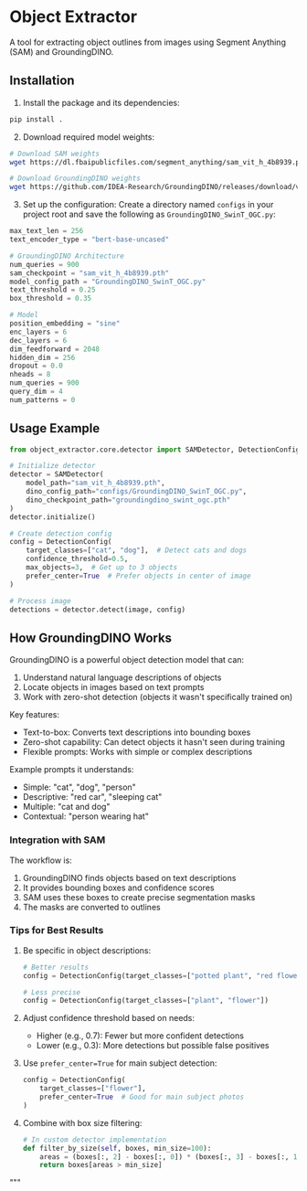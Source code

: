 
# Object Extractor

A tool for extracting object outlines from images using Segment Anything (SAM) and GroundingDINO.

## Installation

1. Install the package and its dependencies:
```bash
pip install .
```

2. Download required model weights:
```bash
# Download SAM weights
wget https://dl.fbaipublicfiles.com/segment_anything/sam_vit_h_4b8939.pth

# Download GroundingDINO weights
wget https://github.com/IDEA-Research/GroundingDINO/releases/download/v0.1.0-alpha/groundingdino_swint_ogc.pth
```

3. Set up the configuration:
Create a directory named `configs` in your project root and save the following as `GroundingDINO_SwinT_OGC.py`:

```python
max_text_len = 256
text_encoder_type = "bert-base-uncased"

# GroundingDINO Architecture
num_queries = 900
sam_checkpoint = "sam_vit_h_4b8939.pth"
model_config_path = "GroundingDINO_SwinT_OGC.py"
text_threshold = 0.25
box_threshold = 0.35

# Model
position_embedding = "sine"
enc_layers = 6
dec_layers = 6
dim_feedforward = 2048
hidden_dim = 256
dropout = 0.0
nheads = 8
num_queries = 900
query_dim = 4
num_patterns = 0
```

## Usage Example

```python
from object_extractor.core.detector import SAMDetector, DetectionConfig

# Initialize detector
detector = SAMDetector(
    model_path="sam_vit_h_4b8939.pth",
    dino_config_path="configs/GroundingDINO_SwinT_OGC.py",
    dino_checkpoint_path="groundingdino_swint_ogc.pth"
)
detector.initialize()

# Create detection config
config = DetectionConfig(
    target_classes=["cat", "dog"],  # Detect cats and dogs
    confidence_threshold=0.5,
    max_objects=3,  # Get up to 3 objects
    prefer_center=True  # Prefer objects in center of image
)

# Process image
detections = detector.detect(image, config)
```

## How GroundingDINO Works

GroundingDINO is a powerful object detection model that can:

1. Understand natural language descriptions of objects
2. Locate objects in images based on text prompts
3. Work with zero-shot detection (objects it wasn't specifically trained on)

Key features:
- Text-to-box: Converts text descriptions into bounding boxes
- Zero-shot capability: Can detect objects it hasn't seen during training
- Flexible prompts: Works with simple or complex descriptions

Example prompts it understands:
- Simple: "cat", "dog", "person"
- Descriptive: "red car", "sleeping cat"
- Multiple: "cat and dog"
- Contextual: "person wearing hat"

### Integration with SAM

The workflow is:
1. GroundingDINO finds objects based on text descriptions
2. It provides bounding boxes and confidence scores
3. SAM uses these boxes to create precise segmentation masks
4. The masks are converted to outlines

### Tips for Best Results

1. Be specific in object descriptions:
   ```python
   # Better results
   config = DetectionConfig(target_classes=["potted plant", "red flower"])
   
   # Less precise
   config = DetectionConfig(target_classes=["plant", "flower"])
   ```

2. Adjust confidence threshold based on needs:
   - Higher (e.g., 0.7): Fewer but more confident detections
   - Lower (e.g., 0.3): More detections but possible false positives

3. Use `prefer_center=True` for main subject detection:
   ```python
   config = DetectionConfig(
       target_classes=["flower"],
       prefer_center=True  # Good for main subject photos
   )
   ```

4. Combine with box size filtering:
   ```python
   # In custom detector implementation
   def filter_by_size(self, boxes, min_size=100):
       areas = (boxes[:, 2] - boxes[:, 0]) * (boxes[:, 3] - boxes[:, 1])
       return boxes[areas > min_size]
   ```
"""
